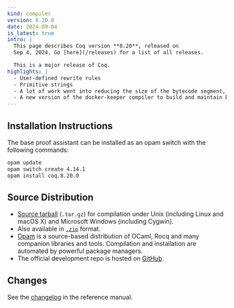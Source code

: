 ```yaml
---
kind: compiler
version: 8.20.0
date: 2024-09-04
is_latest: true
intro: |
  This page describes Coq version **8.20**, released on
  Sep 4, 2024. Go [here](/releases) for a list of all releases.

  This is a major release of Coq.
highlights: |
  - User-defined rewrite rules
  - Primitive strings
  - A lot of work went into reducing the size of the bytecode segment, which in turn means that .vo files might now be considerably smaller.
  - A new version of the docker-keeper compiler to build and maintain Docker images of Coq.
---
```


## Installation Instructions

The base proof assistant can be installed as an opam switch with the following commands:
```bash
opam update
opam switch create 4.14.1
opam install coq.8.20.0
```

Source Distribution
-------------------

- [Source
  tarball](https://github.com/coq/coq/archive/refs/tags/V8.20.0.tar.gz)
  (`.tar.gz`) for compilation under Unix (including Linux and macOS X)
  and Microsoft Windows (including Cygwin).
- Also available in
  [`.zip`](https://github.com/coq/coq/archive/refs/tags/V8.20.0.zip)
  format.
- [Opam](https://opam.ocaml.org/) is a source-based distribution of
  OCaml, Rocq and many companion libraries and tools. Compilation and
  installation are automated by powerful package managers.
- The official development repo is hosted on
  [GitHub](https://github.com/coq/coq).

<!-- The
[INSTALL](https://ocaml.org/releases/5.2/notes/INSTALL.adoc) file
of the distribution provides detailed compilation and installation
instructions. See also the [Windows release
notes](https://ocaml.org/releases/5.2/notes/README.win32.adoc) for
instructions on how to build under Windows. -->

## Changes 

See the [changelog](https://coq.inria.fr/doc/v8.20/refman/changes.html#changes-in-8-20-0) in the reference manual.
